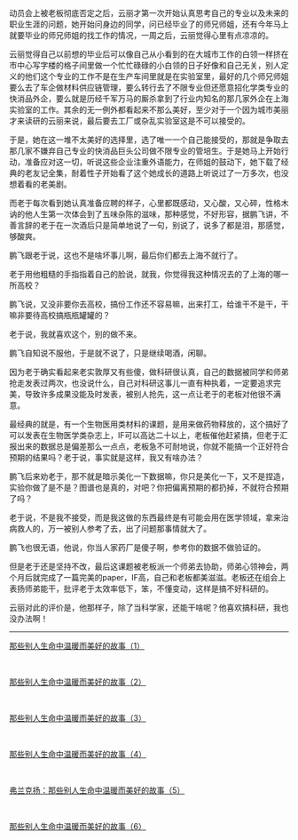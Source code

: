 <p></p><p>动员会上被老板彻底否定之后，云丽才第一次开始认真思考自己的专业以及未来的职业生涯的问题，她开始问身边的同学，问已经毕业了的师兄师姐，还有今年马上就要毕业的师兄师姐的找工作的情况，一周之后，云丽觉得心里有点凉凉的。</p><p>云丽觉得自己以前想的毕业后可以像自己从小看到的在大城市工作的白领一样挤在市中心写字楼的格子间里做一个忙忙碌碌的小白领的日子好像和自己无关，别人定义的他们这个专业的工作不是在生产车间里就是在实验室里，最好的几个师兄师姐要么去了车企做材料供应链管理，要么转行去了不限专业但还愿意招化学类专业的快消品外企，要么就是历经千军万马的厮杀拿到了行业内知名的那几家外企在上海实验室的工作。其余的无一例外都看起来不那么美好，至少对于一个因为城市美丽才来读研的云丽来说，最后要去工厂或杂乱实验室这是不可以接受的。</p><p>于是，她在这一堆不太美好的选择里，选了唯一一个自己能接受的，那就是争取去那几家不嫌弃自己专业的快消品巨头公司做不限专业的管培生。于是她马上开始行动，准备应对这一切，听说这些企业注重外语能力，在师姐的鼓动下，她下载了经典的老友记全集，耐着性子开始看了这个她成长的道路上听说过了一万多次，也没想着看的老美剧。</p><p>而老于每次看到她认真准备应聘的样子，心里都既感动，又心酸，又心碎，性格木讷的他人生第一次体会到了五味杂陈的滋味，那种感觉，不好形容，据鹏飞讲，不善言辞的老于在一次酒后只是简单地说了一句，别说了，说多了都是泪，那感觉，够酸爽。</p><p>鹏飞跟老于说，这也不是啥坏事儿啊，最后你们都去上海不就行了。</p><p>老于用他粗糙的手指指着自己的脸说，就我，你觉得我这种情况去的了上海的哪一所高校？</p><p>鹏飞说，又没非要你去高校，搞份工作还不容易嘛，出来打工，给谁干不是干，干嘛非要待高校搞瓶瓶罐罐的？</p><p>老于说，我就喜欢这个，别的做不来。</p><p>鹏飞自知说不服他，于是就不说了，只是继续喝酒，闲聊。</p><p>因为老于确实看起来老实敦厚又有些傻，做科研很认真，自己的数据被同学和师弟抢走发表过两次，也没说什么，自己对科研这事儿一直有种执着，一定要追求完美，导致许多成果没能及时发表，被别人抢先，这一点让老于的老板对他很不满意。</p><p>最经典的就是，有一个生物医用类材料的课题，是用来做药物释放的，这个搞好了可以发表在生物医学类杂志上，IF可以高达二十以上，老板催他赶紧搞，但老于汇报出来的数据总是偏差那么一点点，老板急不可耐地说，你就不能搞一个正好符合预期的结果吗？老于说，事实就是这样，我又有啥办法？</p><p>鹏飞后来劝老于，那不就是暗示美化一下数据嘛，你只是美化一下，又不是捏造，实验你做了是不是？图谱也是真的，对吧？你把偏离预期的都扔掉，不就符合预期了吗？</p><p>老于说，不是我不接受，而是我这做的东西最终是有可能会用在医学领域，拿来治病救人的，万一被别人参考了去，出了问题那事情就大了。</p><p>鹏飞也很无语，他说，你当人家药厂是傻子啊，参考你的数据不做验证的。</p><p>但是老于还是坚持不改，最后这课题被老板派一个师弟去协助，师弟心领神会，两个月后就完成了一篇完美的paper，IF高，自己和老板都美滋滋。老板还在组会上表扬师弟能干，批评老于太效率低下，笨，不懂变动，这样是搞不好科研的。</p><p>云丽对此的评价是，他那样子，除了当科学家，还能干啥呢？他喜欢搞科研，我也没办法啊！</p><hr/><p><a href="https://zhuanlan.zhihu.com/p/40787849" class="internal">那些别人生命中温暖而美好的故事（1）</a></p><p class="ztext-empty-paragraph"><br/></p><p><a href="https://zhuanlan.zhihu.com/p/41084554" class="internal">那些别人生命中温暖而美好的故事（2）</a></p><p class="ztext-empty-paragraph"><br/></p><p><a href="https://zhuanlan.zhihu.com/p/41092489" class="internal">那些别人生命中温暖而美好的故事（3）</a></p><p class="ztext-empty-paragraph"><br/></p><p><a href="https://zhuanlan.zhihu.com/p/41099176" class="internal">那些别人生命中温暖而美好的故事（4）</a></p><p class="ztext-empty-paragraph"><br/></p><a data-draft-node="block" data-draft-type="link-card" href="https://zhuanlan.zhihu.com/p/41121614" data-image="https://pic3.zhimg.com/v2-6337da113937dbd37dfc3f551a1c9532_180x120.jpg" data-image-width="860" data-image-height="318" class="internal">弗兰克扬：那些别人生命中温暖而美好的故事（5）</a><p class="ztext-empty-paragraph"><br/></p><p><a href="https://zhuanlan.zhihu.com/p/41142011" class="internal">那些别人生命中温暖而美好的故事（6）</a></p>